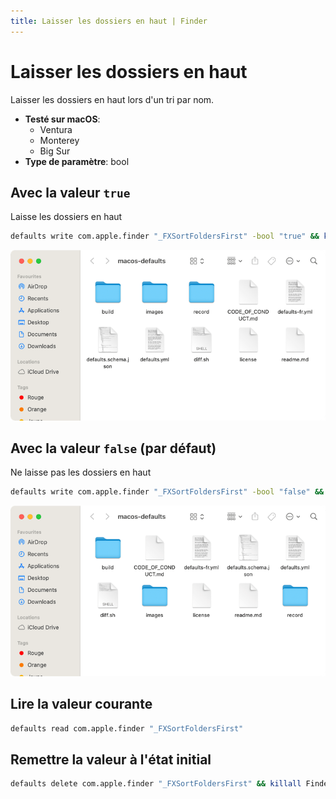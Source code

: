 ```yaml
---
title: Laisser les dossiers en haut | Finder
---
```


# Laisser les dossiers en haut

Laisser les dossiers en haut lors d'un tri par nom.

<!-- break lists -->

- **Testé sur macOS**:
  - Ventura
  - Monterey
  - Big Sur
- **Type de paramètre**: bool

## Avec la valeur `true`

Laisse les dossiers en haut

```bash
defaults write com.apple.finder "_FXSortFoldersFirst" -bool "true" && killall Finder
```

<img
  src="../../finder/images/_FXSortFoldersFirst/true.png"
  alt="Exemple avec la valeur true"
  width="740" height="400" style="height: auto"
/>

## Avec la valeur `false` (par défaut)

Ne laisse pas les dossiers en haut

```bash
defaults write com.apple.finder "_FXSortFoldersFirst" -bool "false" && killall Finder
```

<img
  src="../../finder/images/_FXSortFoldersFirst/false.png"
  alt="Exemple avec la valeur false"
  width="740" height="400" style="height: auto"
/>

## Lire la valeur courante

```bash
defaults read com.apple.finder "_FXSortFoldersFirst"
```

## Remettre la valeur à l'état initial

```bash
defaults delete com.apple.finder "_FXSortFoldersFirst" && killall Finder
```
